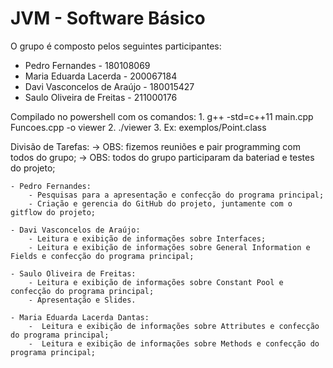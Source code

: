 # JVM - Software Básico

O grupo é composto pelos seguintes participantes:
- Pedro Fernandes - 180108069
- Maria Eduarda Lacerda - 200067184
- Davi Vasconcelos de Araújo - 180015427
- Saulo Oliveira de Freitas - 211000176

Compilado no powershell com os comandos:
    1. g++ -std=c++11 main.cpp Funcoes.cpp -o viewer
    2. ./viewer
    3. Ex: exemplos/Point.class
    
Divisão de Tarefas:
    -> OBS: fizemos reuniões e pair programming com todos do grupo;
    -> OBS: todos do grupo participaram da bateriad e testes do projeto;

    - Pedro Fernandes: 
        - Pesquisas para a apresentação e confecção do programa principal;
        - Criação e gerencia do GitHub do projeto, juntamente com o gitflow do projeto;

    - Davi Vasconcelos de Araújo: 
        - Leitura e exibição de informações sobre Interfaces;
        - Leitura e exibição de informações sobre General Information e Fields e confecção do programa principal;

    - Saulo Oliveira de Freitas: 
        - Leitura e exibição de informações sobre Constant Pool e confecção do programa principal;  
        - Apresentação e Slides.

    - Maria Eduarda Lacerda Dantas: 
        -  Leitura e exibição de informações sobre Attributes e confecção do programa principal;
        -  Leitura e exibição de informações sobre Methods e confecção do programa principal; 
